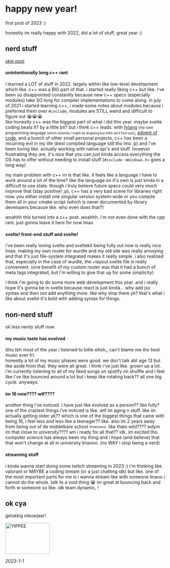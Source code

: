 # happy new year!

first post of 2023 :)

honestly im really happy with 2022, did a lot of stuff, great year :)

## nerd stuff

_[skip past](#non-nerd-stuff)_

#### unintentionally long c++ rant

i learned a LOT of stuff in 2022. largely within like low-level development which like. c++ was a BIG part of that. i started really liking c++ but like. i've been so disappointed constantly because new c++ specs (especially modules) take SO long for compiler implementations to come along. in july of 2021 i started learning c++, i made some notes about modules because i preferred them over `#include`, modules are STILL weird and difficult to figure out 😭😭😭  
like honestly c++ was the biggest part of what i did this year. maybe svelte coding beats it? by a little bit? but i think c++ leads. with [fylang](https://github.com/esthedebeste/fylang) <small>(my own programming language <small>(which honestly i might be dropping but ehhh we'll find out)</small>)</small>, [advent of code](https://github.com/esthedebeste/advent-of-code), and a bunch of other small personal projects, c++ has been a recurring evil in my life (best compiled language still tho imo :p) and i've been loving like. actually working with native api's and stuff. however frustrating they are, it's nice that you can just kinda access everything the OS has to offer without needing to install stuff (`#include <Windows.h>` goes a long way)

my main problem with c++ rn is that like. it feels like a language i have to work around a lot of the time? like the language on it's own is just kinda in a difficult to use state. though i truly believe future specs could very much improve that (stay positive! ;p), c++ has a very bad scene for libraries right now. you either install one singular version system-wide or you compile them all in your cmake script (which is never documented by library developers because like. who even does that?)

woahhh this turned into a c++ post. woahhh. i'm not even done with the cpp rant. just gonna leave it here for now lmao

#### svelte! front-end stuff and svelte!

i've been really loving svelte and sveltekit being fully out now is really nice lmao, making my own router for wurdle and my old site was really annoying and that it's just file-system integrated makes it really simple. i also realized that, especially in the case of wurdle, the +layout.svelte file is really convenient. (one benefit of my custom router was that it had a bunch of meta tags integrated, but i'm willing to give that up for some simplicity)

i think i'm going to do some more web development this year. and i really hope it's gonna be in svelte because react is just kinda... why add jsx syntax and then not add anything more. like why stop there yk? that's what i like about svelte it's bold with adding syntax for things.

## non-nerd stuff

ok less nerdy stuff now.

#### my music taste has evolved

(tho tbh most of the year i listened to billie eilish,, can't blame me tho best music ever fr) <br/>
honestly a lot of my music phases were good. we don't talk abt age 13 but like aside from that. they were all great.
i think i've just like. grown up a lot. i'm currently listening to all of my liked songs on spotify on shuffle
and i feel like i've like bounced around a lot but i keep like rotating back?? all one big cycle. anyways.

#### im 16 now???? wtf????

another thing i've noticed. i have just like evolved as a person?? like fully? one of the craziest things i've noticed is like. wtf im aging n stuff.
like im actually getting older yk?? which is one of the biggest things that came with being 16, i feel less and less like a teenager??
like. also im 2 years away from being out of de middelbare school <sub><sup>(lmaooooo)</sup></sub>. like thats wild???? wdym im that close to university????
am i ready for all that?? idk. im excited tho. computer science has always been my thing and i hope (and believe) that
that won't change at all in university lmaooo. (no WAY i stop being a nerd)

#### streaming stuff

i kinda wanna start doing some twitch streaming in 2023 :) i'm thinking like valorant or MAYBE a coding stream (or a just chatting idk) but like. one of the most important parts for me is i wanna stream like with someone lmaoo i cannot do the whole. talk to a void thing 😭 im great at bouncing back and forth w someone so like. idk team dynamic, !

## ok cya

<span title="happy new year!">gelukkig nieuwjaar!</span>

![YIPPEE](/YIPPEE.webp)

_2023-1-1_

<style>
    img {
        height: 7em;
        width: 10em;
    }
</style>
